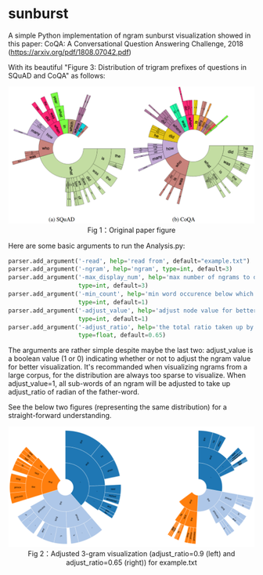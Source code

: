 # sunburst

A simple Python implementation of ngram sunburst visualization showed in this paper:
CoQA: A Conversational Question Answering Challenge, 2018 (<https://arxiv.org/pdf/1808.07042.pdf>)

With its beautiful "Figure 3: Distribution of trigram prefixes of questions in SQuAD and CoQA" as follows:
<center><img src="img/paper_figure.png"></center>
<center>Fig 1：Original paper figure</center>


Here are some basic arguments to run the Analysis.py:
~~~python
parser.add_argument('-read', help='read from', default="example.txt")
parser.add_argument('-ngram', help='ngram', type=int, default=3)
parser.add_argument('-max_display_num', help='max number of ngrams to display', 
                    type=int, default=3)
parser.add_argument('-min_count', help='min word occurence below which the word will not be displayed', 
                    type=int, default=1)
parser.add_argument('-adjust_value', help='adjust node value for better visulization', 
                    type=int, default=1)
parser.add_argument('-adjust_ratio', help='the total ratio taken up by child nodes', 
                    type=float, default=0.65)
~~~

The arguments are rather simple despite maybe the last two:
adjust_value is a boolean value (1 or 0) indicating whether or not to adjust the ngram value for better visualization. It's recommanded when visualizing ngrams from a large corpus, for the distribution are always too sparse to visualize. When adjust_value=1, all sub-words of an ngram will be adjusted to take up adjust_ratio of radian of the father-word.

See the below two figures (representing the same distribution) for a straight-forward understanding.
<center class="half">
<img src="img/adjust.png">
</center>
<center>Fig 2：Adjusted 3-gram visualization (adjust_ratio=0.9 (left) and adjust_ratio=0.65 (right)) for example.txt</center>
